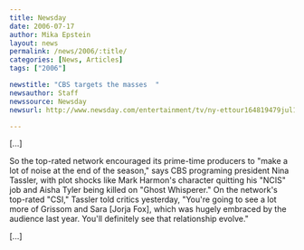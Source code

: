 ```yaml
---
title: Newsday
date: 2006-07-17
author: Mika Epstein
layout: news
permalink: /news/2006/:title/
categories: [News, Articles]
tags: ["2006"]

newstitle: "CBS targets the masses  "
newsauthor: Staff  
newssource: Newsday  
newsurl: http://www.newsday.com/entertainment/tv/ny-ettour164819479jul16,0,2337581.story?coll=ny-television-print  

---
```


[...]

So the top-rated network encouraged its prime-time producers to "make a lot of noise at the end of the season," says CBS programing president Nina Tassler, with plot shocks like Mark Harmon's character quitting his "NCIS" job and Aisha Tyler being killed on "Ghost Whisperer." On the network's top-rated "CSI," Tassler told critics yesterday, "You're going to see a lot more of Grissom and Sara [Jorja Fox], which was hugely embraced by the audience last year. You'll definitely see that relationship evolve."

[...]

